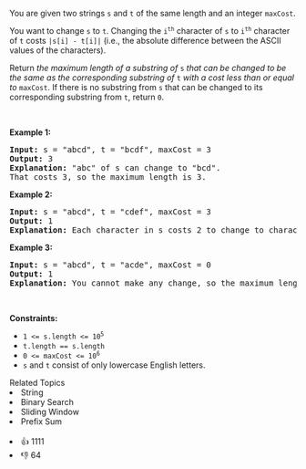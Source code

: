 <p>You are given two strings <code>s</code> and <code>t</code> of the same length and an integer <code>maxCost</code>.</p>

<p>You want to change <code>s</code> to <code>t</code>. Changing the <code>i<sup>th</sup></code> character of <code>s</code> to <code>i<sup>th</sup></code> character of <code>t</code> costs <code>|s[i] - t[i]|</code> (i.e., the absolute difference between the ASCII values of the characters).</p>

<p>Return <em>the maximum length of a substring of </em><code>s</code><em> that can be changed to be the same as the corresponding substring of </em><code>t</code><em> with a cost less than or equal to </em><code>maxCost</code>. If there is no substring from <code>s</code> that can be changed to its corresponding substring from <code>t</code>, return <code>0</code>.</p>

<p>&nbsp;</p> 
<p><strong class="example">Example 1:</strong></p>

<pre>
<strong>Input:</strong> s = "abcd", t = "bcdf", maxCost = 3
<strong>Output:</strong> 3
<strong>Explanation:</strong> "abc" of s can change to "bcd".
That costs 3, so the maximum length is 3.
</pre>

<p><strong class="example">Example 2:</strong></p>

<pre>
<strong>Input:</strong> s = "abcd", t = "cdef", maxCost = 3
<strong>Output:</strong> 1
<strong>Explanation:</strong> Each character in s costs 2 to change to character in t,  so the maximum length is 1.
</pre>

<p><strong class="example">Example 3:</strong></p>

<pre>
<strong>Input:</strong> s = "abcd", t = "acde", maxCost = 0
<strong>Output:</strong> 1
<strong>Explanation:</strong> You cannot make any change, so the maximum length is 1.
</pre>

<p>&nbsp;</p> 
<p><strong>Constraints:</strong></p>

<ul> 
 <li><code>1 &lt;= s.length &lt;= 10<sup>5</sup></code></li> 
 <li><code>t.length == s.length</code></li> 
 <li><code>0 &lt;= maxCost &lt;= 10<sup>6</sup></code></li> 
 <li><code>s</code> and <code>t</code> consist of only lowercase English letters.</li> 
</ul>

<div><div>Related Topics</div><div><li>String</li><li>Binary Search</li><li>Sliding Window</li><li>Prefix Sum</li></div></div><br><div><li>👍 1111</li><li>👎 64</li></div>